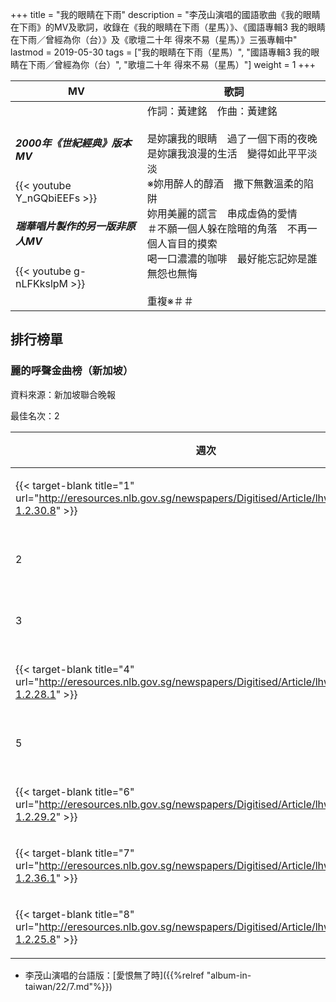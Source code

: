 +++
title = "我的眼睛在下雨"
description = "李茂山演唱的國語歌曲《我的眼睛在下雨》的MV及歌詞，收錄在《我的眼睛在下雨（星馬）》、《國語專輯3 我的眼睛在下雨／曾經為你（台）》及《歌壇二十年 得來不易（星馬）》三張專輯中"
lastmod = 2019-05-30
tags = ["我的眼睛在下雨（星馬）", "國語專輯3 我的眼睛在下雨／曾經為你（台）", "歌壇二十年 得來不易（星馬）"]
weight = 1
+++

MV  | 歌詞  
--------------|-------
<h5>2000年《世紀經典》版本MV</h5>{{< youtube Y_nGQbiEEFs >}}<br/><h5>瑞華唱片製作的另一版非原人MV</h5>{{< youtube g-nLFKkslpM >}}|作詞：黃建銘　作曲：黃建銘<br/><br/>是妳讓我的眼睛　過了一個下雨的夜晚<br/>是妳讓我浪漫的生活　變得如此平平淡淡<br/>※妳用醉人的醇酒　撒下無數溫柔的陷阱<br/>妳用美麗的謊言　串成虛偽的愛情<br/>＃不願一個人躲在陰暗的角落　不再一個人盲目的摸索<br/>喝一口濃濃的咖啡　最好能忘記妳是誰　無怨也無悔<br/><br/>重複※＃＃


## 排行榜單
### 麗的呼聲金曲榜（新加坡）

資料來源：新加坡聯合晚報

最佳名次：2

週次  | 公布日期  | 名次 | 得票率 
--------------|-------|------|------
{{< target-blank title="1" url="http://eresources.nlb.gov.sg/newspapers/Digitised/Article/lhwb19890529-1.2.30.8" >}}   | 1989年05月28日 |  8 |   6.5% 
2   | 1989年06月04日 |  待查 |   待查
3   | 1989年06月11日 |  6 |   待查 
{{< target-blank title="4" url="http://eresources.nlb.gov.sg/newspapers/Digitised/Article/lhwb19890620-1.2.28.1" >}}   | 1989年06月18日 |  2 |   15.2% 
5   | 1989年06月25日 |  3 |   待查
{{< target-blank title="6" url="http://eresources.nlb.gov.sg/newspapers/Digitised/Article/lhwb19890702-1.2.29.2" >}}   | 1989年07月02日 |  2 |   14.1% 
{{< target-blank title="7" url="http://eresources.nlb.gov.sg/newspapers/Digitised/Article/lhwb19890709-1.2.36.1" >}}   | 1989年07月09日 |  4 |   10.7% 
{{< target-blank title="8" url="http://eresources.nlb.gov.sg/newspapers/Digitised/Article/lhwb19890717-1.2.25.8" >}}   | 1989年07月17日 |  8 |   6.5% 

* 李茂山演唱的台語版：[愛恨無了時]({{%relref "album-in-taiwan/22/7.md"%}}) 
